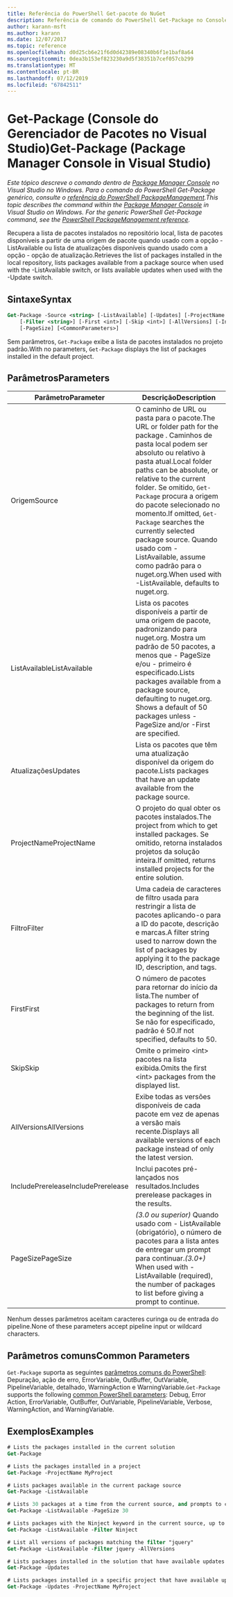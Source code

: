 ```yaml
---
title: Referência do PowerShell Get-pacote do NuGet
description: Referência de comando do PowerShell Get-Package no Console do Gerenciador de pacotes NuGet no Visual Studio.
author: karann-msft
ms.author: karann
ms.date: 12/07/2017
ms.topic: reference
ms.openlocfilehash: d0d25cb6e21f6d0d42389e08340b6f1e1baf8a64
ms.sourcegitcommit: 0dea3b153ef823230a9d5f38351b7cef057cb299
ms.translationtype: MT
ms.contentlocale: pt-BR
ms.lasthandoff: 07/12/2019
ms.locfileid: "67842511"
---
```

# <a name="get-package-package-manager-console-in-visual-studio"></a><span data-ttu-id="a5581-103">Get-Package (Console do Gerenciador de Pacotes no Visual Studio)</span><span class="sxs-lookup"><span data-stu-id="a5581-103">Get-Package (Package Manager Console in Visual Studio)</span></span>

<span data-ttu-id="a5581-104">*Este tópico descreve o comando dentro de [Package Manager Console](package-manager-console.md) no Visual Studio no Windows. Para o comando do PowerShell Get-Package genérico, consulte o [referência do PowerShell PackageManagement](/powershell/module/packagemanagement/?view=powershell-6).*</span><span class="sxs-lookup"><span data-stu-id="a5581-104">*This topic describes the command within the [Package Manager Console](package-manager-console.md) in Visual Studio on Windows. For the generic PowerShell Get-Package command, see the [PowerShell PackageManagement reference](/powershell/module/packagemanagement/?view=powershell-6).*</span></span>

<span data-ttu-id="a5581-105">Recupera a lista de pacotes instalados no repositório local, lista de pacotes disponíveis a partir de uma origem de pacote quando usado com a opção - ListAvailable ou lista de atualizações disponíveis quando usado com a opção - opção de atualização.</span><span class="sxs-lookup"><span data-stu-id="a5581-105">Retrieves the list of packages installed in the local repository, lists packages available from a package source when used with the -ListAvailable switch, or lists available updates when used with the -Update switch.</span></span>

## <a name="syntax"></a><span data-ttu-id="a5581-106">Sintaxe</span><span class="sxs-lookup"><span data-stu-id="a5581-106">Syntax</span></span>

```ps
Get-Package -Source <string> [-ListAvailable] [-Updates] [-ProjectName <string>]
    [-Filter <string>] [-First <int>] [-Skip <int>] [-AllVersions] [-IncludePrerelease]
    [-PageSize] [<CommonParameters>]
```

<span data-ttu-id="a5581-107">Sem parâmetros, `Get-Package` exibe a lista de pacotes instalados no projeto padrão.</span><span class="sxs-lookup"><span data-stu-id="a5581-107">With no parameters, `Get-Package` displays the list of packages installed in the default project.</span></span>

## <a name="parameters"></a><span data-ttu-id="a5581-108">Parâmetros</span><span class="sxs-lookup"><span data-stu-id="a5581-108">Parameters</span></span>

| <span data-ttu-id="a5581-109">Parâmetro</span><span class="sxs-lookup"><span data-stu-id="a5581-109">Parameter</span></span> | <span data-ttu-id="a5581-110">Descrição</span><span class="sxs-lookup"><span data-stu-id="a5581-110">Description</span></span> |
| --- | --- |
| <span data-ttu-id="a5581-111">Origem</span><span class="sxs-lookup"><span data-stu-id="a5581-111">Source</span></span> | <span data-ttu-id="a5581-112">O caminho de URL ou pasta para o pacote.</span><span class="sxs-lookup"><span data-stu-id="a5581-112">The URL or folder path for the package .</span></span> <span data-ttu-id="a5581-113">Caminhos de pasta local podem ser absoluto ou relativo à pasta atual.</span><span class="sxs-lookup"><span data-stu-id="a5581-113">Local folder paths can be absolute, or relative to the current folder.</span></span> <span data-ttu-id="a5581-114">Se omitido, `Get-Package` procura a origem do pacote selecionado no momento.</span><span class="sxs-lookup"><span data-stu-id="a5581-114">If omitted, `Get-Package` searches the currently selected package source.</span></span> <span data-ttu-id="a5581-115">Quando usado com - ListAvailable, assume como padrão para o nuget.org.</span><span class="sxs-lookup"><span data-stu-id="a5581-115">When used with -ListAvailable, defaults to nuget.org.</span></span> |
| <span data-ttu-id="a5581-116">ListAvailable</span><span class="sxs-lookup"><span data-stu-id="a5581-116">ListAvailable</span></span> | <span data-ttu-id="a5581-117">Lista os pacotes disponíveis a partir de uma origem de pacote, padronizando para nuget.org. Mostra um padrão de 50 pacotes, a menos que - PageSize e/ou - primeiro é especificado.</span><span class="sxs-lookup"><span data-stu-id="a5581-117">Lists packages available from a package source, defaulting to nuget.org. Shows a default of 50 packages unless -PageSize and/or -First are specified.</span></span> |
| <span data-ttu-id="a5581-118">Atualizações</span><span class="sxs-lookup"><span data-stu-id="a5581-118">Updates</span></span> | <span data-ttu-id="a5581-119">Lista os pacotes que têm uma atualização disponível da origem do pacote.</span><span class="sxs-lookup"><span data-stu-id="a5581-119">Lists packages that have an update available from the package source.</span></span> |
| <span data-ttu-id="a5581-120">ProjectName</span><span class="sxs-lookup"><span data-stu-id="a5581-120">ProjectName</span></span> | <span data-ttu-id="a5581-121">O projeto do qual obter os pacotes instalados.</span><span class="sxs-lookup"><span data-stu-id="a5581-121">The project from which to get installed packages.</span></span> <span data-ttu-id="a5581-122">Se omitido, retorna instalados projetos da solução inteira.</span><span class="sxs-lookup"><span data-stu-id="a5581-122">If omitted, returns installed projects for the entire solution.</span></span> |
| <span data-ttu-id="a5581-123">Filtro</span><span class="sxs-lookup"><span data-stu-id="a5581-123">Filter</span></span> | <span data-ttu-id="a5581-124">Uma cadeia de caracteres de filtro usada para restringir a lista de pacotes aplicando-o para a ID do pacote, descrição e marcas.</span><span class="sxs-lookup"><span data-stu-id="a5581-124">A filter string used to narrow down the list of packages by applying it to the package ID, description, and tags.</span></span> |
| <span data-ttu-id="a5581-125">First</span><span class="sxs-lookup"><span data-stu-id="a5581-125">First</span></span> | <span data-ttu-id="a5581-126">O número de pacotes para retornar do início da lista.</span><span class="sxs-lookup"><span data-stu-id="a5581-126">The number of packages to return from the beginning of the list.</span></span> <span data-ttu-id="a5581-127">Se não for especificado, padrão é 50.</span><span class="sxs-lookup"><span data-stu-id="a5581-127">If not specified, defaults to 50.</span></span> |
| <span data-ttu-id="a5581-128">Skip</span><span class="sxs-lookup"><span data-stu-id="a5581-128">Skip</span></span> | <span data-ttu-id="a5581-129">Omite o primeiro &lt;int&gt; pacotes na lista exibida.</span><span class="sxs-lookup"><span data-stu-id="a5581-129">Omits the first &lt;int&gt; packages from the displayed list.</span></span>  |
| <span data-ttu-id="a5581-130">AllVersions</span><span class="sxs-lookup"><span data-stu-id="a5581-130">AllVersions</span></span> | <span data-ttu-id="a5581-131">Exibe todas as versões disponíveis de cada pacote em vez de apenas a versão mais recente.</span><span class="sxs-lookup"><span data-stu-id="a5581-131">Displays all available versions of each package instead of only the latest version.</span></span> |
| <span data-ttu-id="a5581-132">IncludePrerelease</span><span class="sxs-lookup"><span data-stu-id="a5581-132">IncludePrerelease</span></span> | <span data-ttu-id="a5581-133">Inclui pacotes pré-lançados nos resultados.</span><span class="sxs-lookup"><span data-stu-id="a5581-133">Includes prerelease packages in the results.</span></span> |
| <span data-ttu-id="a5581-134">PageSize</span><span class="sxs-lookup"><span data-stu-id="a5581-134">PageSize</span></span> | <span data-ttu-id="a5581-135">*(3.0 ou superior)*  Quando usado com - ListAvailable (obrigatório), o número de pacotes para a lista antes de entregar um prompt para continuar.</span><span class="sxs-lookup"><span data-stu-id="a5581-135">*(3.0+)* When used with -ListAvailable (required), the number of packages to list before giving a prompt to continue.</span></span> |

<span data-ttu-id="a5581-136">Nenhum desses parâmetros aceitam caracteres curinga ou de entrada do pipeline.</span><span class="sxs-lookup"><span data-stu-id="a5581-136">None of these parameters accept pipeline input or wildcard characters.</span></span>

## <a name="common-parameters"></a><span data-ttu-id="a5581-137">Parâmetros comuns</span><span class="sxs-lookup"><span data-stu-id="a5581-137">Common Parameters</span></span>

<span data-ttu-id="a5581-138">`Get-Package` suporta as seguintes [parâmetros comuns do PowerShell](http://go.microsoft.com/fwlink/?LinkID=113216): Depuração, ação de erro, ErrorVariable, OutBuffer, OutVariable, PipelineVariable, detalhado, WarningAction e WarningVariable.</span><span class="sxs-lookup"><span data-stu-id="a5581-138">`Get-Package` supports the following [common PowerShell parameters](http://go.microsoft.com/fwlink/?LinkID=113216): Debug, Error Action, ErrorVariable, OutBuffer, OutVariable, PipelineVariable, Verbose, WarningAction, and WarningVariable.</span></span>

## <a name="examples"></a><span data-ttu-id="a5581-139">Exemplos</span><span class="sxs-lookup"><span data-stu-id="a5581-139">Examples</span></span>

```ps
# Lists the packages installed in the current solution
Get-Package

# Lists the packages installed in a project
Get-Package -ProjectName MyProject

# Lists packages available in the current package source
Get-Package -ListAvailable

# Lists 30 packages at a time from the current source, and prompts to continue if more are available
Get-Package -ListAvailable -PageSize 30

# Lists packages with the Ninject keyword in the current source, up to 50
Get-Package -ListAvailable -Filter Ninject

# List all versions of packages matching the filter "jquery"
Get-Package -ListAvailable -Filter jquery -AllVersions

# Lists packages installed in the solution that have available updates
Get-Package -Updates

# Lists packages installed in a specific project that have available updates
Get-Package -Updates -ProjectName MyProject
```
